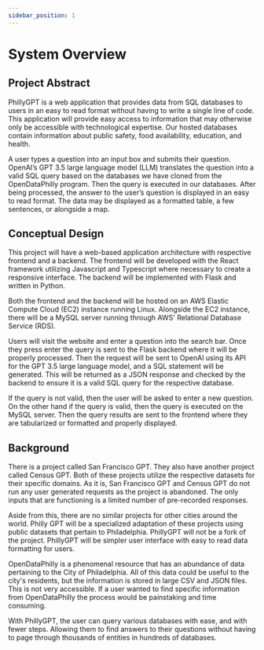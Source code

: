 ```yaml
---
sidebar_position: 1
---
```


# System Overview

## Project Abstract
PhillyGPT is a web application that provides data from SQL databases to users in an easy to read format without having to write a single line of code. This application will provide easy access to information that may otherwise only be accessible with technological expertise. Our hosted databases contain information about public safety, food availability, education, and health. 

A user types a question into an input box and submits their question. OpenAI’s GPT 3.5 large language model (LLM) translates the question into a valid SQL query based on the databases we have cloned from the OpenDataPhilly program. Then the query is executed in our databases. After being processed, the answer to the user’s question is displayed in an easy to read format. The data may be displayed as a formatted table, a few sentences, or alongside a map. 

## Conceptual Design
This project will have a web-based application architecture with respective frontend and a backend. The frontend will be developed with the React framework utilizing Javascript and Typescript where necessary to create a responsive interface. The backend will be implemented with Flask and written in Python.

Both the frontend and the backend will be hosted on an AWS Elastic Compute Cloud (EC2) instance running Linux. Alongside the EC2 instance, there will be a MySQL server running through AWS' Relational Database Service (RDS).

Users will visit the website and enter a question into the search bar. Once they press enter the query is sent to the Flask backend where it will be properly processed. Then the request will be sent to OpenAI using its API for the  GPT 3.5 large language model, and a SQL statement will be generated. This will be returned as a JSON response and checked by the backend to ensure it is a valid SQL query for the respective database. 

If the query is not valid, then the user will be asked to enter a new question. On the other hand if the query is valid, then the query is executed on the MySQL server. Then the query results are sent to the frontend where they are tabularized or formatted and properly displayed. 

## Background
There is a project called San Francisco GPT. They also have another project called Census GPT. Both of these projects utilize the respective datasets for their specific domains. As it is, San Francisco GPT and Census GPT do not run any user generated requests as the project is abandoned. The only inputs that are functioning is a limited number of pre-recorded responses.

Aside from this, there are no similar projects for other cities around the world. Philly GPT will be a specialized adaptation of these projects using public datasets that pertain to Philadelphia. PhillyGPT will not be a fork of the project. PhillyGPT will be simpler user interface with easy to read data formatting for users. 

OpenDataPhilly is a phenomenal resource that has an abundance of data pertaining to the City of Philadelphia. All of this data could be useful to the city's residents, but the information is stored in large CSV and JSON files. This is not very accessible. If a user wanted to find specific information from OpenDataPhilly the process would be painstaking and time consuming. 

With PhillyGPT, the user can query various databases with ease, and with fewer steps. Allowing them to find answers to their questions without having to page through thousands of entities in hundreds of databases.

